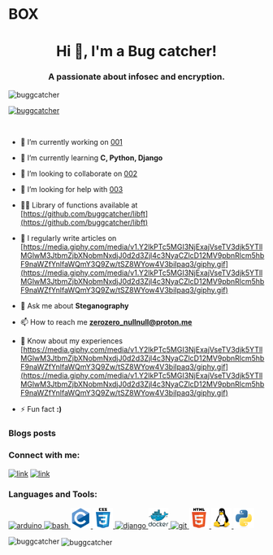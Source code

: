 # BOX
<h1 align="center">Hi 👋, I'm a Bug catcher!</h1>
<h3 align="center">A passionate about infosec and encryption.</h3>
<img align="right" width="400" scr="[https://ibb.co/nj8Lvd7](https://i.ibb.co/8947pvr/image.jpg)">

<p align="left"> <img src="https://komarev.com/ghpvc/?username=buggcatcher&label=Profile%20views&color=0e75b6&style=flat" alt="buggcatcher" /> </p>

<p align="left"> <a href="https://github.com/ryo-ma/github-profile-trophy"><img src="https://github-profile-trophy.vercel.app/?username=buggcatcher" alt="buggcatcher" /></a> </p>

<p align="left"> <a href="https://twitter.com/" target="blank"><img src="https://img.shields.io/twitter/follow/?logo=twitter&style=for-the-badge" alt="" /></a> </p>

- 🔭 I’m currently working on [001](https://media.giphy.com/media/v1.Y2lkPTc5MGI3NjExajVseTV3djk5YTllMGlwM3JtbmZjbXNobmNxdjJ0d2d3Zjl4c3NyaCZlcD12MV9pbnRlcm5hbF9naWZfYnlfaWQmY3Q9Zw/tSZ8WYow4V3biIpaq3/giphy.gif)

- 🌱 I’m currently learning **C, Python, Django**

- 👯 I’m looking to collaborate on [002](https://media.giphy.com/media/v1.Y2lkPTc5MGI3NjExajVseTV3djk5YTllMGlwM3JtbmZjbXNobmNxdjJ0d2d3Zjl4c3NyaCZlcD12MV9pbnRlcm5hbF9naWZfYnlfaWQmY3Q9Zw/tSZ8WYow4V3biIpaq3/giphy.gif)

- 🤝 I’m looking for help with [003](https://media.giphy.com/media/v1.Y2lkPTc5MGI3NjExajVseTV3djk5YTllMGlwM3JtbmZjbXNobmNxdjJ0d2d3Zjl4c3NyaCZlcD12MV9pbnRlcm5hbF9naWZfYnlfaWQmY3Q9Zw/tSZ8WYow4V3biIpaq3/giphy.gif)

- 👨‍💻 Library of functions available at [https://github.com/buggcatcher/libft](https://github.com/buggcatcher/libft)

- 📝 I regularly write articles on [https://media.giphy.com/media/v1.Y2lkPTc5MGI3NjExajVseTV3djk5YTllMGlwM3JtbmZjbXNobmNxdjJ0d2d3Zjl4c3NyaCZlcD12MV9pbnRlcm5hbF9naWZfYnlfaWQmY3Q9Zw/tSZ8WYow4V3biIpaq3/giphy.gif](https://media.giphy.com/media/v1.Y2lkPTc5MGI3NjExajVseTV3djk5YTllMGlwM3JtbmZjbXNobmNxdjJ0d2d3Zjl4c3NyaCZlcD12MV9pbnRlcm5hbF9naWZfYnlfaWQmY3Q9Zw/tSZ8WYow4V3biIpaq3/giphy.gif)

- 💬 Ask me about **Steganography**

- 📫 How to reach me **zerozero_nullnull@proton.me**

- 📄 Know about my experiences [https://media.giphy.com/media/v1.Y2lkPTc5MGI3NjExajVseTV3djk5YTllMGlwM3JtbmZjbXNobmNxdjJ0d2d3Zjl4c3NyaCZlcD12MV9pbnRlcm5hbF9naWZfYnlfaWQmY3Q9Zw/tSZ8WYow4V3biIpaq3/giphy.gif](https://media.giphy.com/media/v1.Y2lkPTc5MGI3NjExajVseTV3djk5YTllMGlwM3JtbmZjbXNobmNxdjJ0d2d3Zjl4c3NyaCZlcD12MV9pbnRlcm5hbF9naWZfYnlfaWQmY3Q9Zw/tSZ8WYow4V3biIpaq3/giphy.gif)

- ⚡ Fun fact **:)**

### Blogs posts

<!-- BLOG-POST-LIST:START -->
<!-- BLOG-POST-LIST:END -->

<h3 align="left">Connect with me:</h3>
<p align="left">
<a href="https://linkedin.com/in/link" target="blank"><img align="center" src="https://raw.githubusercontent.com/rahuldkjain/github-profile-readme-generator/master/src/images/icons/Social/linked-in-alt.svg" alt="link" height="30" width="40" /></a>
<a href="/link" target="blank"><img align="center" src="https://raw.githubusercontent.com/rahuldkjain/github-profile-readme-generator/master/src/images/icons/Social/rss.svg" alt="link" height="30" width="40" /></a>
</p>

<h3 align="left">Languages and Tools:</h3>
<p align="left"> <a href="https://www.arduino.cc/" target="_blank" rel="noreferrer"> <img src="https://cdn.worldvectorlogo.com/logos/arduino-1.svg" alt="arduino" width="40" height="40"/> </a> <a href="https://www.gnu.org/software/bash/" target="_blank" rel="noreferrer"> <img src="https://www.vectorlogo.zone/logos/gnu_bash/gnu_bash-icon.svg" alt="bash" width="40" height="40"/> </a> <a href="https://www.cprogramming.com/" target="_blank" rel="noreferrer"> <img src="https://raw.githubusercontent.com/devicons/devicon/master/icons/c/c-original.svg" alt="c" width="40" height="40"/> </a> <a href="https://www.w3schools.com/css/" target="_blank" rel="noreferrer"> <img src="https://raw.githubusercontent.com/devicons/devicon/master/icons/css3/css3-original-wordmark.svg" alt="css3" width="40" height="40"/> </a> <a href="https://www.djangoproject.com/" target="_blank" rel="noreferrer"> <img src="https://cdn.worldvectorlogo.com/logos/django.svg" alt="django" width="40" height="40"/> </a> <a href="https://www.docker.com/" target="_blank" rel="noreferrer"> <img src="https://raw.githubusercontent.com/devicons/devicon/master/icons/docker/docker-original-wordmark.svg" alt="docker" width="40" height="40"/> </a> <a href="https://git-scm.com/" target="_blank" rel="noreferrer"> <img src="https://www.vectorlogo.zone/logos/git-scm/git-scm-icon.svg" alt="git" width="40" height="40"/> </a> <a href="https://www.w3.org/html/" target="_blank" rel="noreferrer"> <img src="https://raw.githubusercontent.com/devicons/devicon/master/icons/html5/html5-original-wordmark.svg" alt="html5" width="40" height="40"/> </a> <a href="https://www.linux.org/" target="_blank" rel="noreferrer"> <img src="https://raw.githubusercontent.com/devicons/devicon/master/icons/linux/linux-original.svg" alt="linux" width="40" height="40"/> </a> <a href="https://www.python.org" target="_blank" rel="noreferrer"> <img src="https://raw.githubusercontent.com/devicons/devicon/master/icons/python/python-original.svg" alt="python" width="40" height="40"/> </a> </p>

<p><img align="left" src="https://github-readme-stats.vercel.app/api/top-langs?username=buggcatcher&show_icons=true&locale=en&layout=compact" alt="buggcatcher" /></p>

<p>&nbsp;<img align="center" src="https://github-readme-stats.vercel.app/api?username=buggcatcher&show_icons=true&locale=en" alt="buggcatcher" /></p>


